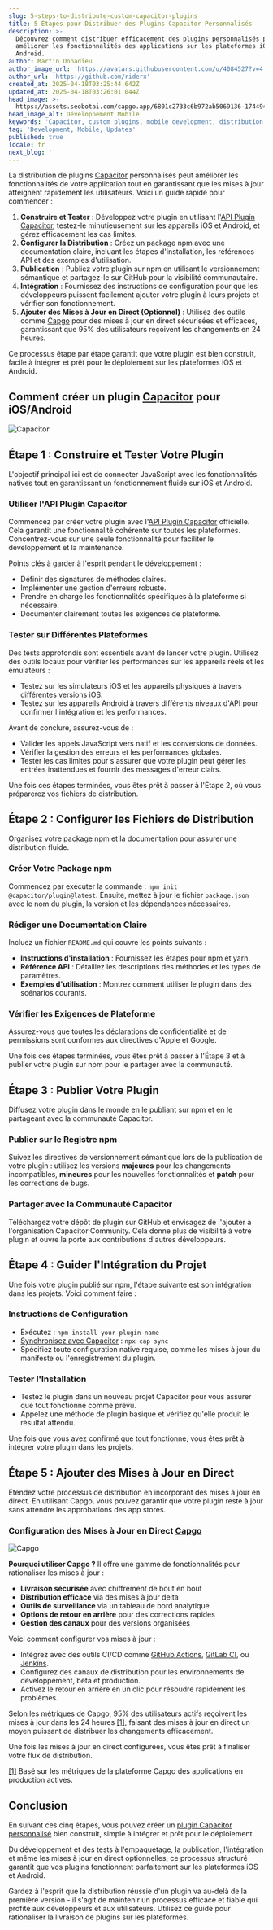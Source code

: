 ```yaml
---
slug: 5-steps-to-distribute-custom-capacitor-plugins
title: 5 Étapes pour Distribuer des Plugins Capacitor Personnalisés
description: >-
  Découvrez comment distribuer efficacement des plugins personnalisés pour
  améliorer les fonctionnalités des applications sur les plateformes iOS et
  Android.
author: Martin Donadieu
author_image_url: 'https://avatars.githubusercontent.com/u/4084527?v=4'
author_url: 'https://github.com/riderx'
created_at: 2025-04-18T03:25:44.642Z
updated_at: 2025-04-18T03:26:01.044Z
head_image: >-
  https://assets.seobotai.com/capgo.app/6801c2733c6b972ab5069136-1744946761044.jpg
head_image_alt: Développement Mobile
keywords: 'Capacitor, custom plugins, mobile development, distribution, live updates'
tag: 'Development, Mobile, Updates'
published: true
locale: fr
next_blog: ''
---
```

La distribution de plugins [Capacitor](https://capacitorjs.com/) personnalisés peut améliorer les fonctionnalités de votre application tout en garantissant que les mises à jour atteignent rapidement les utilisateurs. Voici un guide rapide pour commencer :

1. **Construire et Tester** : Développez votre plugin en utilisant l'[API Plugin Capacitor](https://capgo.app/blog/capacitor-comprehensive-guide/), testez-le minutieusement sur les appareils iOS et Android, et gérez efficacement les cas limites.
2. **Configurer la Distribution** : Créez un package npm avec une documentation claire, incluant les étapes d'installation, les références API et des exemples d'utilisation.
3. **Publication** : Publiez votre plugin sur npm en utilisant le versionnement sémantique et partagez-le sur GitHub pour la visibilité communautaire.
4. **Intégration** : Fournissez des instructions de configuration pour que les développeurs puissent facilement ajouter votre plugin à leurs projets et vérifier son fonctionnement.
5. **Ajouter des Mises à Jour en Direct (Optionnel)** : Utilisez des outils comme [Capgo](https://capgo.app/) pour des mises à jour en direct sécurisées et efficaces, garantissant que 95% des utilisateurs reçoivent les changements en 24 heures.

Ce processus étape par étape garantit que votre plugin est bien construit, facile à intégrer et prêt pour le déploiement sur les plateformes iOS et Android.

## Comment créer un plugin [Capacitor](https://capacitorjs.com/) pour iOS/Android

![Capacitor](https://assets.seobotai.com/capgo.app/6801c2733c6b972ab5069136/7e137b9b90adb3934b29b03381f213c1.jpg)

<Steps>

## Étape 1 : Construire et Tester Votre Plugin

L'objectif principal ici est de connecter JavaScript avec les fonctionnalités natives tout en garantissant un fonctionnement fluide sur iOS et Android.

### Utiliser l'API Plugin Capacitor

Commencez par créer votre plugin avec l'[API Plugin Capacitor](https://capgo.app/blog/capacitor-comprehensive-guide/) officielle. Cela garantit une fonctionnalité cohérente sur toutes les plateformes. Concentrez-vous sur une seule fonctionnalité pour faciliter le développement et la maintenance.

Points clés à garder à l'esprit pendant le développement :

- Définir des signatures de méthodes claires.
- Implémenter une gestion d'erreurs robuste.
- Prendre en charge les fonctionnalités spécifiques à la plateforme si nécessaire.
- Documenter clairement toutes les exigences de plateforme.

### Tester sur Différentes Plateformes

Des tests approfondis sont essentiels avant de lancer votre plugin. Utilisez des outils locaux pour vérifier les performances sur les appareils réels et les émulateurs :

- Testez sur les simulateurs iOS et les appareils physiques à travers différentes versions iOS.
- Testez sur les appareils Android à travers différents niveaux d'API pour confirmer l'intégration et les performances.

Avant de conclure, assurez-vous de :

- Valider les appels JavaScript vers natif et les conversions de données.
- Vérifier la gestion des erreurs et les performances globales.
- Tester les cas limites pour s'assurer que votre plugin peut gérer les entrées inattendues et fournir des messages d'erreur clairs.

Une fois ces étapes terminées, vous êtes prêt à passer à l'Étape 2, où vous préparerez vos fichiers de distribution.

## Étape 2 : Configurer les Fichiers de Distribution

Organisez votre package npm et la documentation pour assurer une distribution fluide.

### Créer Votre Package npm

Commencez par exécuter la commande : `npm init @capacitor/plugin@latest`. Ensuite, mettez à jour le fichier `package.json` avec le nom du plugin, la version et les dépendances nécessaires.

### Rédiger une Documentation Claire

Incluez un fichier `README.md` qui couvre les points suivants :

- **Instructions d'installation** : Fournissez les étapes pour npm et yarn.
- **Référence API** : Détaillez les descriptions des méthodes et les types de paramètres.
- **Exemples d'utilisation** : Montrez comment utiliser le plugin dans des scénarios courants.

### Vérifier les Exigences de Plateforme

Assurez-vous que toutes les déclarations de confidentialité et de permissions sont conformes aux directives d'Apple et Google.

Une fois ces étapes terminées, vous êtes prêt à passer à l'Étape 3 et à publier votre plugin sur npm pour le partager avec la communauté.

## Étape 3 : Publier Votre Plugin

Diffusez votre plugin dans le monde en le publiant sur npm et en le partageant avec la communauté Capacitor.

### Publier sur le Registre npm

Suivez les directives de versionnement sémantique lors de la publication de votre plugin : utilisez les versions **majeures** pour les changements incompatibles, **mineures** pour les nouvelles fonctionnalités et **patch** pour les corrections de bugs.

### Partager avec la Communauté Capacitor

Téléchargez votre dépôt de plugin sur GitHub et envisagez de l'ajouter à l'organisation Capacitor Community. Cela donne plus de visibilité à votre plugin et ouvre la porte aux contributions d'autres développeurs.

## Étape 4 : Guider l'Intégration du Projet

Une fois votre plugin publié sur npm, l'étape suivante est son intégration dans les projets. Voici comment faire :

### Instructions de Configuration

- Exécutez : `npm install your-plugin-name`
- [Synchronisez avec Capacitor](https://capgo.app/plugins/capacitor-updater/) : `npx cap sync`
- Spécifiez toute configuration native requise, comme les mises à jour du manifeste ou l'enregistrement du plugin.

### Tester l'Installation

- Testez le plugin dans un nouveau projet Capacitor pour vous assurer que tout fonctionne comme prévu.
- Appelez une méthode de plugin basique et vérifiez qu'elle produit le résultat attendu.

Une fois que vous avez confirmé que tout fonctionne, vous êtes prêt à intégrer votre plugin dans les projets.

## Étape 5 : Ajouter des Mises à Jour en Direct

Étendez votre processus de distribution en incorporant des mises à jour en direct. En utilisant Capgo, vous pouvez garantir que votre plugin reste à jour sans attendre les approbations des app stores.

### Configuration des Mises à Jour en Direct [Capgo](https://capgo.app/)

![Capgo](https://assets.seobotai.com/capgo.app/6801c2733c6b972ab5069136/d09851ee64a6d6c4e2e08ff1d656af11.jpg)

**Pourquoi utiliser Capgo ?** Il offre une gamme de fonctionnalités pour rationaliser les mises à jour :

- **Livraison sécurisée** avec chiffrement de bout en bout
- **Distribution efficace** via des mises à jour delta
- **Outils de surveillance** via un tableau de bord analytique
- **Options de retour en arrière** pour des corrections rapides
- **Gestion des canaux** pour des versions organisées

Voici comment configurer vos mises à jour :

- Intégrez avec des outils CI/CD comme [GitHub Actions](https://docs.github.com/actions), [GitLab CI](https://docs.gitlab.com/ee/ci/), ou [Jenkins](https://www.jenkins.io/).
- Configurez des canaux de distribution pour les environnements de développement, bêta et production.
- Activez le retour en arrière en un clic pour résoudre rapidement les problèmes.

Selon les métriques de Capgo, 95% des utilisateurs actifs reçoivent les mises à jour dans les 24 heures [\[1\]](https://capgo.app/), faisant des mises à jour en direct un moyen puissant de distribuer les changements efficacement.

Une fois les mises à jour en direct configurées, vous êtes prêt à finaliser votre flux de distribution.

[\[1\]](https://capgo.app/) Basé sur les métriques de la plateforme Capgo des applications en production actives.

## Conclusion

En suivant ces cinq étapes, vous pouvez créer un [plugin Capacitor personnalisé](https://capgo.app/blog/release-of-a-brand-new-capacitor-social-login/) bien construit, simple à intégrer et prêt pour le déploiement.

Du développement et des tests à l'empaquetage, la publication, l'intégration et même les mises à jour en direct optionnelles, ce processus structuré garantit que vos plugins fonctionnent parfaitement sur les plateformes iOS et Android.

Gardez à l'esprit que la distribution réussie d'un plugin va au-delà de la première version - il s'agit de maintenir un processus efficace et fiable qui profite aux développeurs et aux utilisateurs. Utilisez ce guide pour rationaliser la livraison de plugins sur les plateformes.
